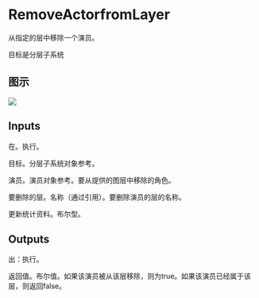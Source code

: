 # RemoveActorfromLayer

从指定的层中移除一个演员。

目标是分层子系统

## 图示

![]($-20221218-19375765.png)

## Inputs

在。执行。

目标。分层子系统对象参考。

演员。演员对象参考。要从提供的图层中移除的角色。

要删除的层。名称（通过引用）。要删除演员的层的名称。

更新统计资料。布尔型。  

## Outputs

出：执行。

返回值。布尔值。如果该演员被从该层移除，则为true。如果该演员已经属于该层，则返回false。

